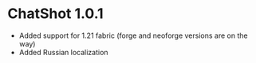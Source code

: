 # ChatShot 1.0.1

- Added support for 1.21 fabric (forge and neoforge versions are on the way)
- Added Russian localization